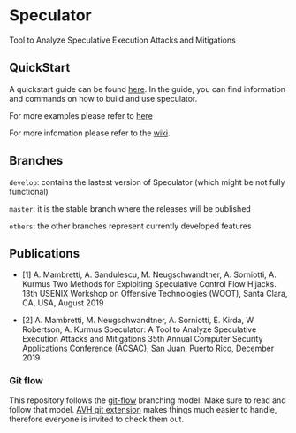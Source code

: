 # Speculator

Tool to Analyze Speculative Execution Attacks and Mitigations

## QuickStart
A quickstart guide can be found [here](https://github.com/ibm-research/speculator/wiki/Quick_Start).
In the guide, you can find information and commands on how to build and use speculator.

For more examples please refer to [here](https://github.com/ibm-research/speculator/wiki/Examples)

For more infomation please refer to the [wiki](https://github.com/ibm-research/speculator/wiki).

## Branches
`develop`: contains the lastest version of Speculator (which might be not fully functional)

`master`: it is the stable branch where the releases will be published

`others`: the other branches represent currently developed features

## Publications
* [1] A. Mambretti, A. Sandulescu, M. Neugschwandtner, A. Sorniotti, A. Kurmus
      Two Methods for Exploiting Speculative Control Flow Hijacks.
      13th USENIX Workshop on Offensive Technologies (WOOT), Santa Clara, CA, USA, August 2019

* [2] A. Mambretti, M. Neugschwandtner, A. Sorniotti, E. Kirda, W. Robertson, A. Kurmus
      Speculator: A Tool to Analyze Speculative Execution Attacks and Mitigations 
      35th Annual Computer Security Applications Conference (ACSAC), San Juan, Puerto Rico, December 2019

### Git flow
This repository follows the [git-flow][git-flow] branching model. Make sure to read and
follow that model. [AVH git extension][git-flow-avh] makes things much easier to handle,
therefore everyone is invited to check them out.


[git-flow]: http://nvie.com/posts/a-successful-git-branching-model/
[git-flow-avh]: https://github.com/petervanderdoes/gitflow/

